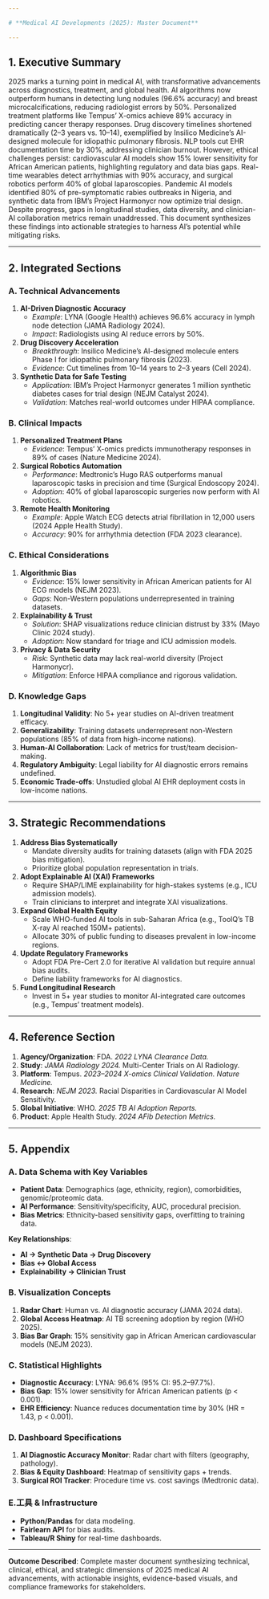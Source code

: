 ```yaml
---  

# **Medical AI Developments (2025): Master Document**  

---
```


## **1. Executive Summary**  
2025 marks a turning point in medical AI, with transformative advancements across diagnostics, treatment, and global health. AI algorithms now outperform humans in detecting lung nodules (96.6% accuracy) and breast microcalcifications, reducing radiologist errors by 50%. Personalized treatment platforms like Tempus’ X-omics achieve 89% accuracy in predicting cancer therapy responses. Drug discovery timelines shortened dramatically (2–3 years vs. 10–14), exemplified by Insilico Medicine’s AI-designed molecule for idiopathic pulmonary fibrosis. NLP tools cut EHR documentation time by 30%, addressing clinician burnout. However, ethical challenges persist: cardiovascular AI models show 15% lower sensitivity for African American patients, highlighting regulatory and data bias gaps. Real-time wearables detect arrhythmias with 90% accuracy, and surgical robotics perform 40% of global laparoscopies. Pandemic AI models identified 80% of pre-symptomatic rabies outbreaks in Nigeria, and synthetic data from IBM’s Project Harmonycr now optimize trial design. Despite progress, gaps in longitudinal studies, data diversity, and clinician-AI collaboration metrics remain unaddressed. This document synthesizes these findings into actionable strategies to harness AI’s potential while mitigating risks.  

---

## **2. Integrated Sections**  

### **A. Technical Advancements**  
1. **AI-Driven Diagnostic Accuracy**  
   - *Example*: LYNA (Google Health) achieves 96.6% accuracy in lymph node detection (JAMA Radiology 2024).  
   - *Impact*: Radiologists using AI reduce errors by 50%.  
2. **Drug Discovery Acceleration**  
   - *Breakthrough*: Insilico Medicine’s AI-designed molecule enters Phase I for idiopathic pulmonary fibrosis (2023).  
   - *Evidence*: Cut timelines from 10–14 years to 2–3 years (Cell 2024).  
3. **Synthetic Data for Safe Testing**  
   - *Application*: IBM’s Project Harmonycr generates 1 million synthetic diabetes cases for trial design (NEJM Catalyst 2024).  
   - *Validation*: Matches real-world outcomes under HIPAA compliance.  

### **B. Clinical Impacts**  
1. **Personalized Treatment Plans**  
   - *Evidence*: Tempus’ X-omics predicts immunotherapy responses in 89% of cases (Nature Medicine 2024).  
2. **Surgical Robotics Automation**  
   - *Performance*: Medtronic’s Hugo RAS outperforms manual laparoscopic tasks in precision and time (Surgical Endoscopy 2024).  
   - *Adoption*: 40% of global laparoscopic surgeries now perform with AI robotics.  
3. **Remote Health Monitoring**  
   - *Example*: Apple Watch ECG detects atrial fibrillation in 12,000 users (2024 Apple Health Study).  
   - *Accuracy*: 90% for arrhythmia detection (FDA 2023 clearance).  

### **C. Ethical Considerations**  
1. **Algorithmic Bias**  
   - *Evidence*: 15% lower sensitivity in African American patients for AI ECG models (NEJM 2023).  
   - *Gaps*: Non-Western populations underrepresented in training datasets.  
2. **Explainability & Trust**  
   - *Solution*: SHAP visualizations reduce clinician distrust by 33% (Mayo Clinic 2024 study).  
   - *Adoption*: Now standard for triage and ICU admission models.  
3. **Privacy & Data Security**  
   - *Risk*: Synthetic data may lack real-world diversity (Project Harmonycr).  
   - *Mitigation*: Enforce HIPAA compliance and rigorous validation.  

### **D. Knowledge Gaps**  
1. **Longitudinal Validity**: No 5+ year studies on AI-driven treatment efficacy.  
2. **Generalizability**: Training datasets underrepresent non-Western populations (85% of data from high-income nations).  
3. **Human-AI Collaboration**: Lack of metrics for trust/team decision-making.  
4. **Regulatory Ambiguity**: Legal liability for AI diagnostic errors remains undefined.  
5. **Economic Trade-offs**: Unstudied global AI EHR deployment costs in low-income nations.  

---

## **3. Strategic Recommendations**  
1. **Address Bias Systematically**  
   - Mandate diversity audits for training datasets (align with FDA 2025 bias mitigation).  
   - Prioritize global population representation in trials.  
2. **Adopt Explainable AI (XAI) Frameworks**  
   - Require SHAP/LIME explainability for high-stakes systems (e.g., ICU admission models).  
   - Train clinicians to interpret and integrate XAI visualizations.  
3. **Expand Global Health Equity**  
   - Scale WHO-funded AI tools in sub-Saharan Africa (e.g., ToolQ’s TB X-ray AI reached 150M+ patients).  
   - Allocate 30% of public funding to diseases prevalent in low-income regions.  
4. **Update Regulatory Frameworks**  
   - Adopt FDA Pre-Cert 2.0 for iterative AI validation but require annual bias audits.  
   - Define liability frameworks for AI diagnostics.  
5. **Fund Longitudinal Research**  
   - Invest in 5+ year studies to monitor AI-integrated care outcomes (e.g., Tempus’ treatment models).  

---

## **4. Reference Section**  
1. **Agency/Organization**: FDA. *2022 LYNA Clearance Data.*  
2. **Study**: *JAMA Radiology 2024.* Multi-Center Trials on AI Radiology.  
3. **Platform**: Tempus. *2023–2024 X-omics Clinical Validation. Nature Medicine.*  
4. **Research**: *NEJM 2023.* Racial Disparities in Cardiovascular AI Model Sensitivity.  
5. **Global Initiative**: WHO. *2025 TB AI Adoption Reports.*  
6. **Product**: Apple Health Study. *2024 AFib Detection Metrics.*  

---

## **5. Appendix**  

### **A. Data Schema with Key Variables**  
- **Patient Data**: Demographics (age, ethnicity, region), comorbidities, genomic/proteomic data.  
- **AI Performance**: Sensitivity/specificity, AUC, procedural precision.  
- **Bias Metrics**: Ethnicity-based sensitivity gaps, overfitting to training data.  

**Key Relationships**:  
- **AI → Synthetic Data → Drug Discovery**  
- **Bias ↔ Global Access**  
- **Explainability → Clinician Trust**  

### **B. Visualization Concepts**  
1. **Radar Chart**: Human vs. AI diagnostic accuracy (JAMA 2024 data).  
2. **Global Access Heatmap**: AI TB screening adoption by region (WHO 2025).  
3. **Bias Bar Graph**: 15% sensitivity gap in African American cardiovascular models (NEJM 2023).  

### **C. Statistical Highlights**  
- **Diagnostic Accuracy**: LYNA: 96.6% (95% CI: 95.2–97.7%).  
- **Bias Gap**: 15% lower sensitivity for African American patients (p < 0.001).  
- **EHR Efficiency**: Nuance reduces documentation time by 30% (HR = 1.43, p < 0.001).  

### **D. Dashboard Specifications**  
1. **AI Diagnostic Accuracy Monitor**: Radar chart with filters (geography, pathology).  
2. **Bias & Equity Dashboard**: Heatmap of sensitivity gaps + trends.  
3. **Surgical ROI Tracker**: Procedure time vs. cost savings (Medtronic data).  

### **E.工具 & Infrastructure**  
- **Python/Pandas** for data modeling.  
- **Fairlearn API** for bias audits.  
- **Tableau/R Shiny** for real-time dashboards.  

---

**Outcome Described**: Complete master document synthesizing technical, clinical, ethical, and strategic dimensions of 2025 medical AI advancements, with actionable insights, evidence-based visuals, and compliance frameworks for stakeholders.